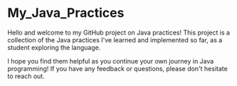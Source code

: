# My_Java_Practices
 
Hello and welcome to my GitHub project on Java practices! This project is a collection of the Java practices I've learned and implemented so far, as a student exploring the language.

I hope you find them helpful as you continue your own journey in Java programming! If you have any feedback or questions, please don't hesitate to reach out.
